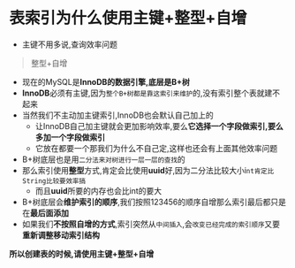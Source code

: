 # 表索引为什么使用主键+整型+自增

- 主键不用多说,查询效率问题

> 整型+自增

- 现在的MySQL是**InnoDB的数据引擎,底层是B+树**
- **InnoDB**必须有主键,因为`整个B+树都是靠这索引来维护`的,没有索引整个表就建不起来
- 当然我们不主动加主键索引,InnoDB也会默认自己加上的
  - 让InnoDB自己加主键就会更加影响效率,要么**它选择一个字段做索引,要么多加一个字段做索引**
  - 它放在都要一个那我们为什么不自己定,这样也还会有上面其他效率问题
- B+树底层也是用`二分法来对树进行一层一层的查找`的
- 那么索引使用**整型**方式,肯定会比使用**uuid**好,因为二分法比较大小i`nt肯定比String比较要效率搞`
  - 而且**uuid**所要的内存也会比int的要大
- B+树底层会**维护索引的顺序**,我们按照123456的顺序自增那么索引最后都只是在**最后面添加**
- 如果我们**不按照自增的方式**,索引突然从`中间插入`,会`改变已经完成的索引顺序`又要**重新调整移动索引结构**

**所以创建表的时候,请使用主键+整型+自增**
